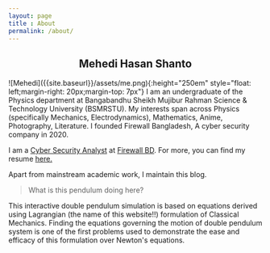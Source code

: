 ```yaml
---
layout: page
title : About
permalink: /about/
---
```

<h2><center>Mehedi Hasan Shanto</center></h2>
![Mehedi]({{site.baseurl}}/assets/me.png){:height="250em" style="float: left;margin-right: 20px;margin-top: 7px"}
I am an undergraduate of the Physics department at Bangabandhu Sheikh Mujibur Rahman Science & Technology University (BSMRSTU). My interests span across Physics (specifically Mechanics, Electrodynamics), Mathematics, Anime, Photography, Literature. I founded Firewall Bangladesh, A cyber security company in 2020.

I am a [Cyber Security Analyst](https://facebook.com/mehedx) at [Firewall BD](https://instagram.com/firewallbd). For more, you can find my resume [here.](mehedieh.github.io/cv)

Apart from mainstream academic work, I maintain this blog.

> What is this pendulum doing here? 

This interactive double pendulum simulation is based on equations derived using Lagrangian (the name of this website!!) formulation of Classical Mechanics. Finding the equations governing the motion of double pendulum system is one of the first problems used to demonstrate the ease and efficacy of this formulation over Newton's equations.
<br>
<center>
<div id="canvas"></div>
</center>
<script src="../js/p5.min.js"></script>
<script src="../js/p5.dom.min.js"></script>
<script type="text/javascript">
// screen size
function doublePendulum(p) {
    let screenW = 512;
    let screenH = 236;
    // colors
    let bgcolor = 51;
    let textcolor = "#A9BCD0";
    let linecolor = 255;
    // pendulum sizes/physics
    let r1 = (screenW / 6);
    let r2 = (screenW / 6);
    let m1 = 10.0;
    let m2 = 10.0;
    let a1 = 0;
    let a2 = 0;
    let a1_v = 0.0;
    let a2_v = 0.0;
    let a1_a = 0.0;
    let a2_a = 0.0;
    let g = 0.5;
    let ballDiameter = 8;
    let dampening = 0.998;
    // ball points
    let x1;
    let y1;
    let x2;
    let y2;
    let rectX = 30;
    let rectY = 10;
    let halfRectX = rectX/2;
    let halfRectY = rectY/2; 
    let lastPtsX = [];
    let lastPtsY = [];
    let len = 200;
    let canvas;
    // state
    let dragging = false;
    const PI = p.PI;
    /// trigonometric functions
    p.setup = () => {
        // create canvas
        canvas = p.createCanvas(screenW, screenH);
        canvas.parent("canvas");
        // set default state
        a1 = PI / 4;
        a2 = -PI / 8;
        for (let i = 0; i < len; ++i) {
            lastPtsX.push(0);
            lastPtsY.push(0);
        }
    }
    p.draw = () => {
        p.background(bgcolor);
        // line styling
        p.stroke(linecolor);
        p.strokeWeight(3);
        p.fill(linecolor);
        //p.fill(linecolor);
        p.rect(p.width / 2 - halfRectX, p.height / 20 - halfRectY, rectX, rectY);
        // translate to center
        p.translate(p.width / 2, p.height/20);
        calcPolarPoints();
        // draw pendulum
        p.line(0, 0, x1, y1);
        p.ellipse(x1, y1, ballDiameter, ballDiameter);
        let colotPt;
        p.strokeWeight(1);
        for (let i = 0; i < len - 3; ++i) {
            colorPt = p.map(i, 0, len, 51, 240);
            p.stroke(colorPt);
            p.line(lastPtsX[i], lastPtsY[i], lastPtsX[i + 1], lastPtsY[i + 1]);
        }
        p.strokeWeight(3);
        p.stroke(linecolor)
        p.line(x1, y1, x2, y2);
        p.ellipse(x2, y2, ballDiameter, ballDiameter);
        // calculate angles
        calcAngles();
        applyForces();
        dampenVelocities();
    }
    function calcPolarPoints() {
        // ball 1
        x1 = r1 * p.sin(a1);
        y1 = r1 * p.cos(a1);
        // ball 2
        // save the last position for trail
        lastPtsX.push(x2);
        lastPtsY.push(y2);
        // remove the oldest position from the trail array
        lastPtsX.shift();
        lastPtsY.shift();
        x2 = (x1 + (r2 * p.sin(a2)));
        y2 = (y1 + (r2 * p.cos(a2)));
    }
    function calcAngles() {
        if (dragging !== false) {
            a1_v = 0;
            a1_a = 0;
            a2_v = 0;
            a2_a = 0;
            return;
        }
        let num1, num2, num3, num4, den;
        //      −g   (2   m1 + m2)   sin θ1
        num1 = (-g * (2 * m1 + m2) * p.sin(a1));
        //      −m2   g   sin(θ1 − 2   θ2)
        num2 = (-m2 * g * p.sin(a1 - 2 * a2));
        //      −2   sin(θ1 − θ2)   m2
        num3 = (-2 * p.sin(a1 - a2) * m2);
        //      θ2'2          L2 + θ1'2          L1   cos(θ1 − θ2)
        num4 = (p.sq(a2_v) * r2 + p.sq(a1_v) * r1 * p.cos(a1 - a2));
        //     L1   (2   m1 + m2 − m2   cos(2   θ1 − 2   θ2))
        den = (r1 * (2 * m1 + m2 - m2 * p.cos(2 * a1 - 2 * a2)));
        a1_a = ((num1 + num2 + (num3 * num4)) / den);
        //      2   sin(θ1 − θ2)
        num1 = (2 * p.sin(a1 - a2));
        //      θ1'2          L1   (m1 + m2)
        num2 = (p.sq(a1_v) * r1 * (m1 + m2));
        //      g   (m1 + m2)   cos θ1
        num3 = (g * (m1 + m2) * p.cos(a1));
        //      θ2'2          L2   m2   cos(θ1 − θ2))
        num4 = (p.sq(a2_v) * r2 * m2 * p.cos(a1 - a2));
        //     L2   (2   m1 + m2 − m2   cos(2   θ1 − 2   θ2))
        den = (r2 * (2 * m1 + m2 - m2 * p.cos(2 * a1 - 2 * a2)));
        a2_a = ((num1 * (num2 + num3 + num4)) / den);
        // wrap acceleration to prevent drawing from breaking due to high speed
        a1_a %= (PI * 2);
        a2_a %= (PI * 2);
    }
    function applyForces() {
        // add acceleration to velocity
        a1_v += a1_a;
        a2_v += a2_a;
        // add velocity to pendulum angles
        a1 += a1_v;
        a2 += a2_v;
    }
    function dampenVelocities() {
        // soften velocity
        a1_v *= dampening;
        a2_v *= dampening;
    }
    function calcDraggedAngle() {
        if (false === dragging) {
            return;
        }
        if (dragging === 1) {
            // set angle1 to be from ball 1 starting point (center) to mouse position
            let delta_x = (p.mouseX - (p.width / 2));
            let delta_y = ((p.height / 2) - p.mouseY);
            a1 = p.atan2(delta_y, delta_x) + PI / 2;
        } else if (dragging === 2) {
            // set angle1 to be from ball 2 starting point (center + (x1, x2)) to mouse position
            let delta_x = (p.mouseX - ((p.width / 2) + x1));
            let delta_y = (((p.height / 2) + y1) - p.mouseY);
            a2 = p.atan2(delta_y, delta_x) + PI / 2;
        }
    }
    p.touchStarted = () => {
        // distance is from center since we translate to center of screen in draw()
        let mouseDeltaX = (p.mouseX - (p.width / 2));
        let mouseDeltaY = (p.mouseY - (p.height / 2));
        // check if we clicked on ball 1
        let dist1 = p.dist(x1, y1, mouseDeltaX, mouseDeltaY);
        // max distance is half of ball's line distance from ball
        let maxDist1 = (r1 / 2);
        if (dist1 <= maxDist1) {
            // dragging ball 1
            dragging = 1;
            calcDraggedAngle();
            return;
        }
        // check if we clicked on ball 2
        let dist2 = p.dist(x2, y2, mouseDeltaX, mouseDeltaY);
        let maxDist2 = (r2 / 2);
        if (dist2 <= maxDist2) {
            // dragging ball 2
            dragging = 2;
            // stop acceleration on a1 to prevent movement when dragging child ball
            a1_a = 0;
            calcDraggedAngle();
            return;
        }
        dragging = false;
        return;
    }
    p.touchMoved = ()=> {
        if (false === dragging) {
            // not dragging either ball
            return;
        }
        calcDraggedAngle();
    };
    p.touchEnded = ()=> {
        calcDraggedAngle();
        // reset dragging
        dragging = false;
    }
}
let dp = new p5(doublePendulum);
</script>


